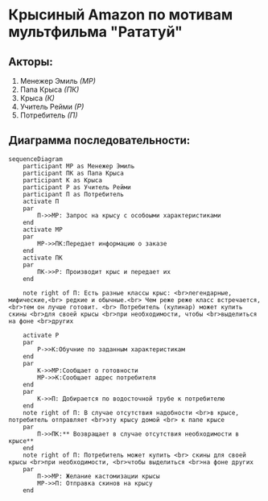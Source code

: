 # Крысиный Amazon по мотивам мультфильма "Рататуй"

## Акторы:

1. Менежер Эмиль *(МР)*
2. Папа Крыса *(ПК)*
3. Крыса *(К)*
4. Учитель Рейми *(Р)*
5. Потребитель *(П)*

## Диаграмма последовательности:

```mermaid
sequenceDiagram
    participant МР as Менежер Эмиль
    participant ПК as Папа Крыса
    participant К as Крыса
    participant Р as Учитель Рейми
    participant П as Потребитель
    activate П
    par
        П->>МР: Запрос на крысу с особоыми характеристиками 
    end
    activate МР
    par
        МР->>ПК:Передает информацию о заказе
    end
    activate ПК
    par
        ПК->>Р: Производит крыс и передает их
    end

    note right of П: Есть разные классы крыс: <br>легендарные, мифические,<br> редкие и обычные.<br> Чем реже реже класс встречается,<br>тем он лучше готовит. <br> Потребитель (кулинар) может купить скины <br>для своей крысы <br>при необходимости, чтобы <br>выделиться на фоне <br>других

    activate Р
    par 
        Р->>К:Обучние по заданным характеристикам
    end
    par
        К->>МР:Сообщает о готовности 
        МР->>К:Сообщает адрес потребителя
    end
    par
        К->>П: Добирается по водосточной трубе к потребителю
    end
    note right of П: В случае отсутствия надобности <br>в крысе, потребитель отправляет <br>эту крысу домой <br> к папе крысе
    par
        П->>ПК:** Возвращает в случае отсутствия необходимости в крысе**
    end
    note right of П: Потребитель может купить <br> скины для своей крысы <br>при необходимости, <br>чтобы выделиться <br>на фоне других
    par
        П->>МР: Желание кастомизации крысы
        МР->>П: Отправка скинов на крысу
    end
     
```
        
    
    
    
        
        
